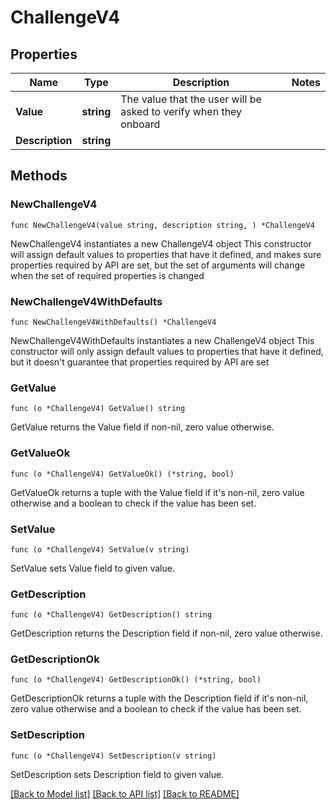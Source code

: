 # ChallengeV4

## Properties

Name | Type | Description | Notes
------------ | ------------- | ------------- | -------------
**Value** | **string** | The value that the user will be asked to verify when they onboard | 
**Description** | **string** |  | 

## Methods

### NewChallengeV4

`func NewChallengeV4(value string, description string, ) *ChallengeV4`

NewChallengeV4 instantiates a new ChallengeV4 object
This constructor will assign default values to properties that have it defined,
and makes sure properties required by API are set, but the set of arguments
will change when the set of required properties is changed

### NewChallengeV4WithDefaults

`func NewChallengeV4WithDefaults() *ChallengeV4`

NewChallengeV4WithDefaults instantiates a new ChallengeV4 object
This constructor will only assign default values to properties that have it defined,
but it doesn't guarantee that properties required by API are set

### GetValue

`func (o *ChallengeV4) GetValue() string`

GetValue returns the Value field if non-nil, zero value otherwise.

### GetValueOk

`func (o *ChallengeV4) GetValueOk() (*string, bool)`

GetValueOk returns a tuple with the Value field if it's non-nil, zero value otherwise
and a boolean to check if the value has been set.

### SetValue

`func (o *ChallengeV4) SetValue(v string)`

SetValue sets Value field to given value.


### GetDescription

`func (o *ChallengeV4) GetDescription() string`

GetDescription returns the Description field if non-nil, zero value otherwise.

### GetDescriptionOk

`func (o *ChallengeV4) GetDescriptionOk() (*string, bool)`

GetDescriptionOk returns a tuple with the Description field if it's non-nil, zero value otherwise
and a boolean to check if the value has been set.

### SetDescription

`func (o *ChallengeV4) SetDescription(v string)`

SetDescription sets Description field to given value.



[[Back to Model list]](../README.md#documentation-for-models) [[Back to API list]](../README.md#documentation-for-api-endpoints) [[Back to README]](../README.md)


